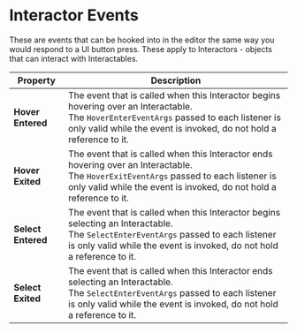 # Interactor Events

These are events that can be hooked into in the editor the same way you would respond to a UI button press. These apply to Interactors - objects that can interact with Interactables.

| **Property** | **Description** |
|---|---|
| **Hover Entered** | The event that is called when this Interactor begins hovering over an Interactable.<br />The `HoverEnterEventArgs` passed to each listener is only valid while the event is invoked, do not hold a reference to it. |
| **Hover Exited** | The event that is called when this Interactor ends hovering over an Interactable.<br />The `HoverExitEventArgs` passed to each listener is only valid while the event is invoked, do not hold a reference to it. |
| **Select Entered** | The event that is called when this Interactor begins selecting an Interactable.<br />The `SelectEnterEventArgs` passed to each listener is only valid while the event is invoked, do not hold a reference to it. |
| **Select Exited** | The event that is called when this Interactor ends selecting an Interactable.<br />The `SelectEnterEventArgs` passed to each listener is only valid while the event is invoked, do not hold a reference to it. |